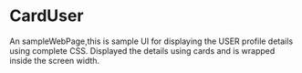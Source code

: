# CardUser
An sampleWebPage,this is sample UI for displaying the USER profile details using complete CSS.
Displayed the details using cards and is wrapped inside the screen width.
